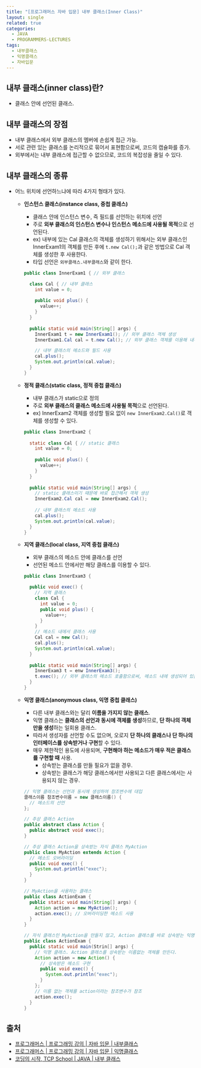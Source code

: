 ```yaml
---
title: "[프로그래머스 자바 입문] 내부 클래스(Inner Class)"
layout: single
related: true
categories:
  - JAVA
  - PROGRAMMERS-LECTURES
tags:
  - 내부클래스
  - 익명클래스 
  - 자바입문
---
```


## 내부 클래스(inner class)란?
- 클래스 안에 선언된 클래스.

## 내부 클래스의 장점
- 내부 클래스에서 외부 클래스의 멤버에 손쉽게 접근 가능.
- 서로 관련 있는 클래스를 논리적으로 묶어서 표현함으로써, 코드의 캡슐화를 증가.
- 외부에서는 내부 클래스에 접근할 수 없으므로, 코드의 복잡성을 줄일 수 있다.

## 내부 클래스의 종류
- 어느 위치에 선언하느냐에 따라 4가지 형태가 있다.
  - **인스턴스 클래스(instance class, 중첩 클래스)**
    - 클래스 안에 인스턴스 변수, 즉 필드를 선언하는 위치에 선언
    - 주로 **외부 클래스의 인스턴스 변수나 인스턴스 메소드에 사용될 목적**으로 선언된다.
    - ex) 내부에 있는 Cal 클래스의 객체를 생성하기 위해서는 외부 클래스인 InnerExam1의 객체를 만든 후에 `t.new Cal();`과 같은 방법으로 Cal 객체를 생성한 후 사용한다.
    - 타입 선언은 `외부클래스.내부클래스`와 같이 한다.
    
    ```java
    public class InnerExam1 { // 외부 클래스
    
      class Cal { // 내부 클래스
        int value = 0;
        
        public void plus() {
          value++;
        }
      }
      
      public static void main(String[] args) {
        InnerExam1 t = new InnerExam1(); // 외부 클래스 객체 생성
        InnerExam1.Cal cal = t.new Cal(); // 외부 클래스 객체를 이용해 내부 클래스 객체 생성

        // 내부 클래스의 메소드와 필드 사용
        cal.plus();
        System.out.println(cal.value);
      }
    }
    ```
    
  - **정적 클래스(static class, 정적 중첩 클래스)**
    - 내부 클래스가 static으로 정의
    - 주로 **외부 클래스의 클래스 메소드에 사용될 목적**으로 선언된다.
    - ex) InnerExam2 객체를 생성할 필요 없이 `new InnerExam2.Cal()`로 객체를 생성할 수 있다.
    
    ```java
    public class InnerExam2 {
      
      static class Cal { // static 클래스
        int value = 0;
        
        public void plus() {
          value++;
        }
      }
      
      public static void main(String[] args) {
        // static 클래스이기 때문에 바로 접근해서 객체 생성
        InnerExam2.Cal cal = new InnerExam2.Cal();
        
        // 내부 클래스의 메소드 사용
        cal.plus();
        System.out.println(cal.value);
      }
    }
    ```
    
  - **지역 클래스(local class, 지역 중첩 클래스)**
    - 외부 클래스의 메소드 안에 클래스를 선언
    - 선언된 메소드 안에서만 해당 클래스를 이용할 수 있다.
    
    ```java
    public class InnerExam3 {

      public void exec() {
        // 지역 클래스
        class Cal {
          int value = 0;
          public void plus() {
            value++;
          }
        }
        // 메소드 내에서 클래스 사용
        Cal cal = new Cal();
        cal.plus();
        System.out.println(cal.value);
      }
      
      public static void main(String[] args) {
        InnerExam3 t = enw InnerExam3();
        t.exec(); // 외부 클래스의 메소드 호출함으로써, 메소드 내에 생성되어 있는 클래스 이용
      }
    }
    ```
  
  - **익명 클래스(anonymous class, 익명 중첩 클래스)**
    - 다른 내부 클래스와는 달리 **이름을 가지지 않는 클래스**.
    - 익명 클래스는 **클래스의 선언과 동시에 객체를 생성**하므로, **단 하나의 객체만을 생성**하는 일회용 클래스.
    - 따라서 생성자를 선언할 수도 없으며, 오로지 **단 하나의 클래스나 단 하나의 인터페이스를 상속받거나 구현**할 수 있다.
    - 매우 제한적인 용도에 사용되며, **구현해야 하는 메소드가 매우 적은 클래스를 구현할 때** 사용.
      - 상속받는 클래스를 만들 필요가 없을 경우.
      - 상속받는 클래스가 해당 클래스에서만 사용되고 다른 클래스에서는 사용되지 않는 경우.
    
    ```java
    // 익명 클래스는 선언과 동시에 생성하여 참조변수에 대입
    클래스이름 참조변수이름 = new 클래스이름() {
      // 메소드의 선언
    };
    ```
    
    ```java
    // 추상 클래스 Action
    public abstract class Action {
      public abstract void exec();
    }
    
    // 추상 클래스 Action을 상속받는 자식 클래스 MyAction
    public class MyAction extends Action {
      // 메소드 오버라이딩
      public void exec() {
        System.out.println("exec");
      }
    }
    
    // MyAction을 사용하는 클래스
    public class ActionExam {
      public static void main(String[] args) {
        Action action = new MyAction();
        action.exec(); // 오버라이딩한 메소드 사용
      }
    }
    
    // 자식 클래스인 MyAction을 만들지 않고, Action 클래스를 바로 상속받는 익명 클래스를 만들어서 사용
    public class ActionExam {
      public static void main(Strin[] args) {
        // 익명 클래스. Action 클래스를 상속받는 이름없는 객체를 만든다.
        Action action = new Action() {
          // 상속받은 메소드 구현
          public void exec() {
            System.out.println("exec");
          }
        };
        // 이름 없는 객체를 action이라는 참조변수가 참조
        action.exec();
      }
    }
    ```

## 출처
- [프로그래머스 \| 프로그래밍 강의 \| 자바 입문 \| 내부클래스](https://programmers.co.kr/learn/courses/5/lessons/242)
- [프로그래머스 \| 프로그래밍 강의 \| 자바 입문 \| 익명클래스](https://programmers.co.kr/learn/courses/5/lessons/243)
- [코딩의 시작, TCP School \| JAVA \| 내부 클래스](https://www.tcpschool.com/java/java_usingClass_innerClass)
